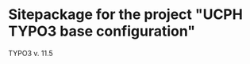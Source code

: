 Sitepackage for the project "UCPH TYPO3 base configuration"
==============================================================

TYPO3 v. 11.5

